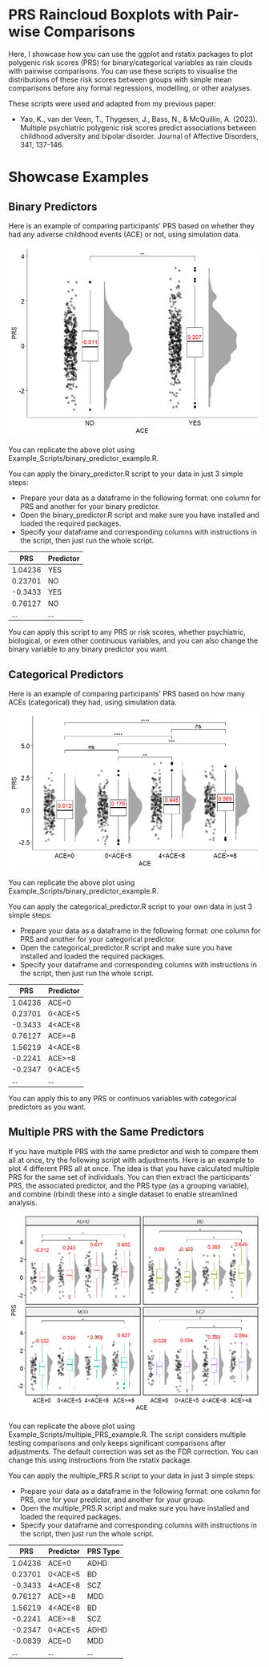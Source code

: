 # PRS Raincloud Boxplots with Pair-wise Comparisons
Here, I showcase how you can use the ggplot and rstatix packages to plot polygenic risk scores (PRS) for binary/categorical variables as rain clouds with pairwise comparisons. 
You can use these scripts to visualise the distributions of these risk scores between groups with simple mean comparisons before any formal regressions, modelling, or other analyses.   

These scripts were used and adapted from my previous paper:  
- Yao, K., van der Veen, T., Thygesen, J., Bass, N., & McQuillin, A. (2023). Multiple psychiatric polygenic risk scores predict associations between childhood adversity and bipolar disorder. Journal of Affective Disorders, 341, 137-146.

# Showcase Examples
## Binary Predictors
Here is an example of comparing participants' PRS based on whether they had any adverse childhood events (ACE) or not, using simulation data.  

![Pipeline Overview](Example_Figures/Binary_Group_Example.png)

You can replicate the above plot using Example_Scripts/binary_predictor_example.R.

You can apply the binary_predictor.R script to your data in just 3 simple steps:  
- Prepare your data as a dataframe in the following format: one column for PRS and another for your binary predictor.
- Open the binary_predictor.R script and make sure you have installed and loaded the required packages. 
- Specify your dataframe and corresponding columns with instructions in the script, then just run the whole script.

| PRS     | Predictor |
|---------|-----------|
| 1.04236 |    YES    |
| 0.23701 |    NO     |
| -0.3433 |    YES    |
| 0.76127 |    NO     |
| ...     | ...       |

You can apply this script to any PRS or risk scores, whether psychiatric, biological, or even other continuous variables, and you can also change the binary variable to any binary predictor you want.  

## Categorical Predictors
Here is an example of comparing participants' PRS based on how many ACEs (categorical) they had, using simulation data.     

![Pipeline Overview](Example_Figures/Categorical_Group_Example.png)

You can replicate the above plot using Example_Scripts/binary_predictor_example.R.

You can apply the categorical_predictor.R script to your own data in just 3 simple steps:  
- Prepare your data as a dataframe in the following format: one column for PRS and another for your categorical predictor.
- Open the categorical_predictor.R script and make sure you have installed and loaded the required packages. 
- Specify your dataframe and corresponding columns with instructions in the script, then just run the whole script.

| PRS     | Predictor    |
|---------|--------------|
| 1.04236 |    ACE=0     |
| 0.23701 |    0<ACE<5   |
| -0.3433 |    4<ACE<8   |
| 0.76127 |    ACE>=8    |
| 1.56219 |    4<ACE<8   |
| -0.2241 |    ACE>=8    |
| -0.2347 |    0<ACE<5   |
| ...     | ...          |

You can apply this to any PRS or continuos variables with categorical predictors as you want.

## Multiple PRS with the Same Predictors
If you have multiple PRS with the same predictor and wish to compare them all at once, try the following script with adjustments. Here is an example to plot 4 different PRS all at once. The idea is that you have calculated multiple PRS for the same set of individuals. You can then extract the participants' PRS, the associated predictor, and the PRS type (as a grouping variable), and combine (rbind) these into a single dataset to enable streamlined analysis.

![Pipeline Overview](Example_Figures/Multiple_PRS_Example.png)

You can replicate the above plot using Example_Scripts/multiple_PRS_example.R.
The script considers multiple testing comparisons and only keeps significant comparisons after adjustments. The default correction was set as the FDR correction. You can change this using instructions from the rstatix package.  

You can apply the multiple_PRS.R script to your data in just 3 simple steps:  
- Prepare your data as a dataframe in the following format: one column for PRS, one for your predictor, and another for your group.
- Open the multiple_PRS.R script and make sure you have installed and loaded the required packages. 
- Specify your dataframe and corresponding columns with instructions in the script, then just run the whole script.

| PRS     | Predictor    |   PRS Type   |
|---------|--------------|--------------|
| 1.04236 |    ACE=0     |     ADHD     |
| 0.23701 |    0<ACE<5   |     BD       |
| -0.3433 |    4<ACE<8   |     SCZ      |
| 0.76127 |    ACE>=8    |     MDD      |
| 1.56219 |    4<ACE<8   |     BD       |
| -0.2241 |    ACE>=8    |     SCZ      |
| -0.2347 |    0<ACE<5   |     ADHD     |
| -0.0839 |    ACE=0     |     MDD      |
| ...     | ...          | ...          |
